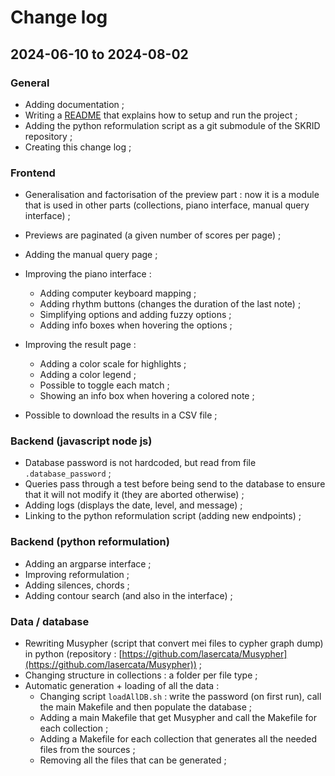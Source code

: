 # Change log

## 2024-06-10 to 2024-08-02
### General
- Adding documentation ;
- Writing a [README](README.md) that explains how to setup and run the project ;
- Adding the python reformulation script as a git submodule of the SKRID repository ;
- Creating this change log ;

### Frontend
- Generalisation and factorisation of the preview part : now it is a module that is used in other parts (collections, piano interface, manual query interface) ;
- Previews are paginated (a given number of scores per page) ;
- Adding the manual query page ;
- Improving the piano interface :
    - Adding computer keyboard mapping ;
    - Adding rhythm buttons (changes the duration of the last note) ;
    - Simplifying options and adding fuzzy options ;
    - Adding info boxes when hovering the options ;

- Improving the result page :
    - Adding a color scale for highlights ;
    - Adding a color legend ;
    - Possible to toggle each match ;
    - Showing an info box when hovering a colored note ;

- Possible to download the results in a CSV file ;

### Backend (javascript node js)
- Database password is not hardcoded, but read from file `.database_password` ;
- Queries pass through a test before being send to the database to ensure that it will not modify it (they are aborted otherwise) ;
- Adding logs (displays the date, level, and message) ;
- Linking to the python reformulation script (adding new endpoints) ;

### Backend (python reformulation)
- Adding an argparse interface ;
- Improving reformulation ;
- Adding silences, chords ;
- Adding contour search (and also in the interface) ;

### Data / database
- Rewriting Musypher (script that convert mei files to cypher graph dump) in python (repository : [https://github.com/lasercata/Musypher](https://github.com/lasercata/Musypher)) ;
- Changing structure in collections : a folder per file type ;
- Automatic generation + loading of all the data :
    - Changing script `loadAllDB.sh` : write the password (on first run), call the main Makefile and then populate the database ;
    - Adding a main Makefile that get Musypher and call the Makefile for each collection ;
    - Adding a Makefile for each collection that generates all the needed files from the sources ;
    - Removing all the files that can be generated ;
